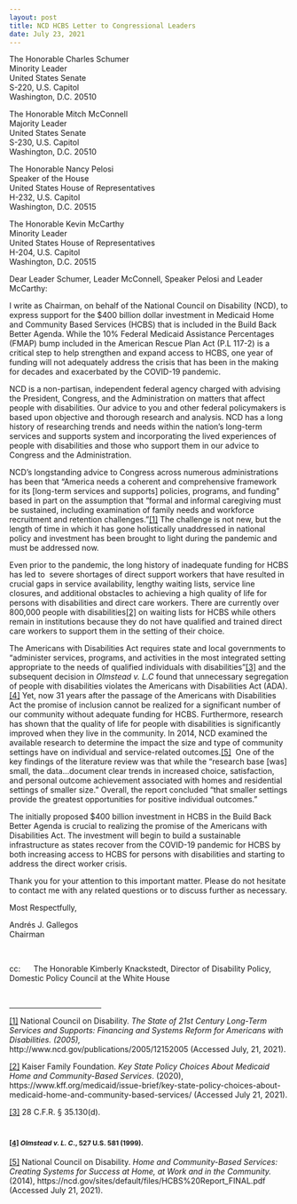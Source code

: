 ```yaml
---
layout: post
title: NCD HCBS Letter to Congressional Leaders
date: July 23, 2021
---
```

<p>The Honorable Charles Schumer<br/>Minority Leader<br/>United States Senate<br/>S-220, U.S. Capitol<br/>Washington, D.C. 20510</p><p>The Honorable Mitch McConnell<br/>Majority Leader<br/>United States Senate<br/>S-230, U.S. Capitol<br/>Washington, D.C. 20510</p><p>The Honorable Nancy Pelosi<br/>Speaker of the House<br/>United States House of Representatives<br/>H-232, U.S. Capitol<br/>Washington, D.C. 20515</p><p>The Honorable Kevin McCarthy<br/>Minority Leader<br/>United States House of Representatives<br/>H-204, U.S. Capitol<br/>Washington, D.C. 20515</p><p>Dear Leader Schumer, Leader McConnell, Speaker Pelosi and Leader McCarthy:</p><p>I write as Chairman, on behalf of the National Council on Disability (NCD), to express support for the $400 billion dollar investment in Medicaid Home and Community Based Services (HCBS) that is included in the Build Back Better Agenda. While the 10% Federal Medicaid Assistance Percentages (FMAP) bump included in the American Rescue Plan Act (P.L 117-2) is a critical step to help strengthen and expand access to HCBS, one year of funding will not adequately address the crisis that has been in the making for decades and exacerbated by the COVID-19 pandemic.</p><p>NCD is a non-partisan, independent federal agency charged with advising the President, Congress, and the Administration on matters that affect people with disabilities. Our advice to you and other federal policymakers is based upon objective and thorough research and analysis. NCD has a long history of researching trends and needs within the nation&rsquo;s long-term services and supports system and incorporating the lived experiences of people with disabilities and those who support them in our advice to Congress and the Administration.</p><p>NCD&rsquo;s longstanding advice to Congress across numerous administrations has been that &ldquo;America needs a coherent and comprehensive framework for its [long-term services and supports] policies, programs, and funding&rdquo; based in part on the assumption that &ldquo;formal and informal caregiving must be sustained, including examination of family needs and workforce recruitment and retention challenges.&rdquo;<a href="#_ftn1" name="_ftnref1" title="">[1]</a>&nbsp;The challenge is not new, but the length of time in which it has gone holistically unaddressed in national policy and investment has been brought to light during the pandemic and must be addressed now.</p><p>Even prior to the pandemic, the long history of inadequate funding for HCBS has led to &nbsp;severe shortages of direct support workers that have resulted in crucial gaps in service availability, lengthy waiting lists, service line closures, and additional obstacles to achieving a high quality of life for persons with disabilities and direct care workers. There are currently over 800,000 people with disabilities<a href="#_ftn2" name="_ftnref2" style="background-color: rgb(255, 255, 255);" title="">[2]</a> on waiting lists for HCBS while others remain in institutions because they do not have qualified and trained direct care workers to support them in the setting of their choice.</p><p>The Americans with Disabilities Act requires state and local governments to &ldquo;administer services, programs, and activities in the most integrated setting appropriate to the needs of qualified individuals with disabilities&rdquo;<a href="#_ftn3" name="_ftnref3" title="">[3]</a> and the subsequent decision in <em>Olmstead v. L.C</em> found that unnecessary segregation of people with disabilities violates the Americans with Disabilities Act (ADA).<a href="#_ftn4" name="_ftnref4" title="">[4]</a> Yet, now 31 years after the passage of the Americans with Disabilities Act the promise of inclusion cannot be realized for a significant number of our community without adequate funding for HCBS. Furthermore, research has shown that the quality of life for people with disabilities is significantly improved when they live in the community. In 2014, NCD examined the available research to determine the impact the size and type of community settings have on individual and service-related outcomes.<a href="#_ftn5" name="_ftnref5" title="">[5]</a> &nbsp;One of the key findings of the literature review was that while the &ldquo;research base [was] small, the data&hellip;document clear trends in increased choice, satisfaction, and personal outcome achievement associated with homes and residential settings of smaller size.&rdquo; Overall, the report concluded &ldquo;that smaller settings provide the greatest opportunities for positive individual outcomes.&rdquo;</p><p>The initially proposed $400 billion investment in HCBS in the Build Back Better Agenda is crucial to realizing the promise of the Americans with Disabilities Act. The investment will begin to build a sustainable infrastructure as states recover from the COVID-19 pandemic for HCBS by both increasing access to HCBS for persons with disabilities and starting to address the direct worker crisis.</p><p>Thank you for your attention to this important matter. Please do not hesitate to contact me with any related questions or to discuss further as necessary.</p><p>Most Respectfully,</p><p>Andrés J. Gallegos<br/>Chairman</p><p>&nbsp;</p>cc: &nbsp;&nbsp;&nbsp;&nbsp; The Honorable Kimberly Knackstedt, Director of Disability Policy, Domestic Policy Council at the White House</p><p><br clear="all" /><hr align="left" size="1" width="33%" /><div id="ftn1"><p><a href="#_ftnref1" name="_ftn1" title="">[1]</a> National Council on Disability.&nbsp;<em>The State of 21st Century Long-Term Services and Supports: Financing and Systems Reform for Americans with Disabilities. (2005), </em>http://www.ncd.gov/publications/2005/12152005&nbsp;(Accessed July, 21, 2021).</p></div><div id="ftn2"><p><a href="#_ftnref2" name="_ftn2" title="">[2]</a> Kaiser Family Foundation. <em>Key State Policy Choices About Medicaid Home and Community-Based Services</em>. (2020), https://www.kff.org/medicaid/issue-brief/key-state-policy-choices-about-medicaid-home-and-community-based-services/ (Accessed July 21, 2021).</p></div><div id="ftn3"><p><a href="#_ftnref3" name="_ftn3" title="">[3]</a> 28 C.F.R. &sect; 35.130(d).</p></div><div id="ftn4"><h1><span style="font-size:12px;"><a href="#_ftnref4" name="_ftn4" title="">[4]</a> <em>Olmstead v. L. C</em>., 527 U.S. 581 (1999).</span></h1></div><div id="ftn5"><p><a href="#_ftnref5" name="_ftn5" title="">[5]</a> National Council on Disability. <em>Home and Community-Based Services: Creating Systems for Success at Home, at Work and in the Community. </em>(2014), https://ncd.gov/sites/default/files/HCBS%20Report_FINAL.pdf (Accessed July 21, 2021).</p></div></div><p>&nbsp;</p>
